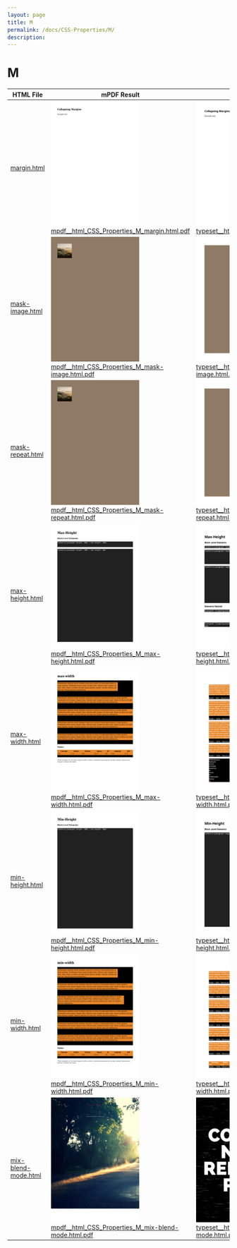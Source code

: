 ```yaml
---
layout: page
title: M
permalink: /docs/CSS-Properties/M/
description: 
---
```


# M
HTML File | mPDF Result | typeset.sh Result | PDFreactor Result
------------- | ------------- | ------------- | -------------
[margin.html](/html/CSS%20Properties/M/margin.html) | ![](mpdf__html_CSS_Properties_M_margin.html.png) [mpdf__html_CSS_Properties_M_margin.html.pdf](mpdf__html_CSS_Properties_M_margin.html.pdf) | ![](typeset__html_CSS_Properties_M_margin.html.png) [typeset__html_CSS_Properties_M_margin.html.pdf](typeset__html_CSS_Properties_M_margin.html.pdf) | ![](pdfreactor__html_CSS_Properties_M_margin.html.png) [pdfreactor__html_CSS_Properties_M_margin.html.pdf](pdfreactor__html_CSS_Properties_M_margin.html.pdf)
[mask-image.html](/html/CSS%20Properties/M/mask-image.html) | ![](mpdf__html_CSS_Properties_M_mask-image.html.png) [mpdf__html_CSS_Properties_M_mask-image.html.pdf](mpdf__html_CSS_Properties_M_mask-image.html.pdf) | ![](typeset__html_CSS_Properties_M_mask-image.html.png) [typeset__html_CSS_Properties_M_mask-image.html.pdf](typeset__html_CSS_Properties_M_mask-image.html.pdf) | ![](pdfreactor__html_CSS_Properties_M_mask-image.html.png) [pdfreactor__html_CSS_Properties_M_mask-image.html.pdf](pdfreactor__html_CSS_Properties_M_mask-image.html.pdf)
[mask-repeat.html](/html/CSS%20Properties/M/mask-repeat.html) | ![](mpdf__html_CSS_Properties_M_mask-repeat.html.png) [mpdf__html_CSS_Properties_M_mask-repeat.html.pdf](mpdf__html_CSS_Properties_M_mask-repeat.html.pdf) | ![](typeset__html_CSS_Properties_M_mask-repeat.html.png) [typeset__html_CSS_Properties_M_mask-repeat.html.pdf](typeset__html_CSS_Properties_M_mask-repeat.html.pdf) | ![](pdfreactor__html_CSS_Properties_M_mask-repeat.html.png) [pdfreactor__html_CSS_Properties_M_mask-repeat.html.pdf](pdfreactor__html_CSS_Properties_M_mask-repeat.html.pdf)
[max-height.html](/html/CSS%20Properties/M/max-height.html) | ![](mpdf__html_CSS_Properties_M_max-height.html.png) [mpdf__html_CSS_Properties_M_max-height.html.pdf](mpdf__html_CSS_Properties_M_max-height.html.pdf) | ![](typeset__html_CSS_Properties_M_max-height.html.png) [typeset__html_CSS_Properties_M_max-height.html.pdf](typeset__html_CSS_Properties_M_max-height.html.pdf) | ![](pdfreactor__html_CSS_Properties_M_max-height.html.png) [pdfreactor__html_CSS_Properties_M_max-height.html.pdf](pdfreactor__html_CSS_Properties_M_max-height.html.pdf)
[max-width.html](/html/CSS%20Properties/M/max-width.html) | ![](mpdf__html_CSS_Properties_M_max-width.html.png) [mpdf__html_CSS_Properties_M_max-width.html.pdf](mpdf__html_CSS_Properties_M_max-width.html.pdf) | ![](typeset__html_CSS_Properties_M_max-width.html.png) [typeset__html_CSS_Properties_M_max-width.html.pdf](typeset__html_CSS_Properties_M_max-width.html.pdf) | ![](pdfreactor__html_CSS_Properties_M_max-width.html.png) [pdfreactor__html_CSS_Properties_M_max-width.html.pdf](pdfreactor__html_CSS_Properties_M_max-width.html.pdf)
[min-height.html](/html/CSS%20Properties/M/min-height.html) | ![](mpdf__html_CSS_Properties_M_min-height.html.png) [mpdf__html_CSS_Properties_M_min-height.html.pdf](mpdf__html_CSS_Properties_M_min-height.html.pdf) | ![](typeset__html_CSS_Properties_M_min-height.html.png) [typeset__html_CSS_Properties_M_min-height.html.pdf](typeset__html_CSS_Properties_M_min-height.html.pdf) | ![](pdfreactor__html_CSS_Properties_M_min-height.html.png) [pdfreactor__html_CSS_Properties_M_min-height.html.pdf](pdfreactor__html_CSS_Properties_M_min-height.html.pdf)
[min-width.html](/html/CSS%20Properties/M/min-width.html) | ![](mpdf__html_CSS_Properties_M_min-width.html.png) [mpdf__html_CSS_Properties_M_min-width.html.pdf](mpdf__html_CSS_Properties_M_min-width.html.pdf) | ![](typeset__html_CSS_Properties_M_min-width.html.png) [typeset__html_CSS_Properties_M_min-width.html.pdf](typeset__html_CSS_Properties_M_min-width.html.pdf) | ![](pdfreactor__html_CSS_Properties_M_min-width.html.png) [pdfreactor__html_CSS_Properties_M_min-width.html.pdf](pdfreactor__html_CSS_Properties_M_min-width.html.pdf)
[mix-blend-mode.html](/html/CSS%20Properties/M/mix-blend-mode.html) | ![](mpdf__html_CSS_Properties_M_mix-blend-mode.html.png) [mpdf__html_CSS_Properties_M_mix-blend-mode.html.pdf](mpdf__html_CSS_Properties_M_mix-blend-mode.html.pdf) | ![](typeset__html_CSS_Properties_M_mix-blend-mode.html.png) [typeset__html_CSS_Properties_M_mix-blend-mode.html.pdf](typeset__html_CSS_Properties_M_mix-blend-mode.html.pdf) | ![](pdfreactor__html_CSS_Properties_M_mix-blend-mode.html.png) [pdfreactor__html_CSS_Properties_M_mix-blend-mode.html.pdf](pdfreactor__html_CSS_Properties_M_mix-blend-mode.html.pdf)

